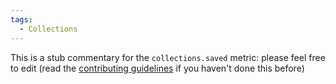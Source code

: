 ```yaml
---
tags:
  - Collections
---
```


This is a stub commentary for the `collections.saved` metric: please feel free to edit (read the
[contributing guidelines](https://github.com/mozilla/glean-annotations/blob/main/CONTRIBUTING.md)
if you haven't done this before)
